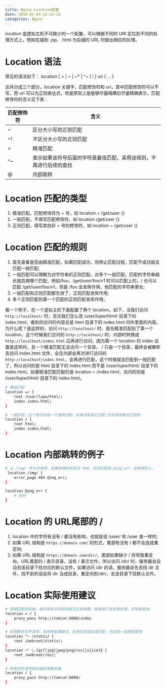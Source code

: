 ```yaml
---
title: Nginx-Location配置
date: 2018-05-03 22:14:22
categories: Nginx
---
```


location 是虚拟主机不可缺少的一个配置，可以根据不同的 URI 定位到不同的处理方式上，例如在碰到 .jsp、.html 为后缀的 URL 时做出相应的处理。

# Location 语法

常见的语法如下：
location [ = | ~ | ~* | ^~ | ! ] uri {
    ...
}

总共分成三个部分，location 关键字，匹配修饰符和 uri，其中匹配修饰符可以不写，而 uri 可以为正则表达式，但是原则上是能够尽量精确旧尽量精确表示，匹配修饰符的含义见下表：

| 匹配修饰符 | 含义                                |
|-------|-----------------------------------|
| ~     | 区分大小写的正则匹配                        |
| ~!    | 不区分大小写的正则匹配                       |
| =     | 精准匹配                              |
| ^~    | 表示如果该符号后面的字符是最佳匹配，采用该规则，不再进行后续的查找 |
| @     | 内部跳转 |

<!-- more -->

# Location 匹配的类型

1. 精准匹配，匹配修饰符为 = 号，如 location = /get/user {}
2. 一般匹配，不填写匹配修饰符，如 location /get/user {}
3. 正则匹配，填写其他非 = 号的修饰符，如 location ~ /get/user {}

# Location 匹配的规则

1. 首先查看是否由精准匹配，如果匹配成功，则停止匹配过程，匹配不成功就去匹配一般匹配;
2. 一般匹配可以理解为对字符串的正则匹配，对多个一般匹配，匹配的字符串越长就启用哪个匹配，例如/foo，/get/user/foo/v1 时可以匹配上的，/ 也可以匹配 /get/user/foo/v1，但是 /foo 会发挥作用，他匹配的字符串更长;
3. 一般匹配和正则匹配都生效了，正则匹配发挥作用;
4. 多个正则匹配则第一个匹配的正则匹配发挥作用。

看一个例子，在一个虚拟主机下面配置了两个 location，如下，当我们访问 `http://localhost/` 时，无论我们怎么改 /user/lupw/html/ 目录下的 index.html，看到的访问的内容总是 html 目录下的 index.html 问件里面的内容。为什么呢？是这样的，访问 `http://localhost/` 时，首先精准匹配到了第一个 location，这个时候我们访问的 `http://localhost/` 时，内部时转换成 `http://localhost/index.html` 后再进行访问，因为第一个 location 的 index 设置是这样的，且一个精准匹配无法访问一个目录， / 只是一个目录，最终会被解析去访问 index.html 文件，会在内部会再次进行访问的 `http://localhost/index.html`，会再进行匹配，这个时候就会匹配到一般匹配了，所以访问的是 html 目录下的 index.html 而不是  /user/lupw/html/ 目录下的 index.html。如果精准匹配匹配的是 location = /index.html，访问的则是 /user/lupw/html/ 目录下的 index.html。

```sh
# 精准匹配
location =/ {
    root /user/lupw/html/;
    index index.html;
}

# 一般匹配，这个例子也是一个通用匹配，如果没有其它匹配,任何请求都会匹配到
location / {
    root html;
    index index.html;
}
```

# Location 内部跳转的例子

```sh
# 以 /img/ 开头的请求，如果链接的状态为 404，则会匹配到 @img_err 这条规则上。
 location /img/ {
    error_page 404 @img_err;
}

location @img_err {
    # 规则
}
```

# Location 的 URL尾部的 /

1. location 中的字符有没有 / 都没有影响，也就是说 /user/ 和 /user 是一样的;
2. 如果 URL 结构是 `https://domain.com/` 的形式，尾部有没有 / 都不会造成重定向;
3. 如果 URL 结构是 `https://domain.com/dir/`，尾部如果缺少 / 将导致重定向，URL尾部的 / 表示目录，没有 / 表示文件。所以访问 /dir/ 时，服务器会自动去该目录下找对应的默认文件。如果访问 /dir 的话，服务器会先去找 dir 文件，找不到的话会将 dir 当成目录，重定向到/dir/，去该目录下找默认文件。

# Location 实际使用建议

```sh
# 直接匹配网站根，通过域名访问网站首页比较频繁，使用这个会加速处理，官网如是说。
location = / {
    proxy_pass http://tomcat:8080/index
}

# 处理静态文件请求，有两种配置模式，目录匹配或后缀匹配，任选其一或搭配使用
location ^~ /static/ {
    root /webroot/static/;
}
location ~* \.(gif|jpg|jpeg|png|css|js|ico)$ {
    root /webroot/res/;
}

# 转发动态请求到后端应用服务器
location / {
    proxy_pass http://tomcat:8080/
}
```